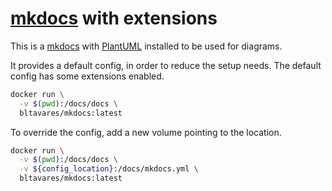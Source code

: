 # [mkdocs] with extensions

This is a [mkdocs] with [PlantUML] installed to be used for diagrams.

It provides a default config, in order to reduce the setup needs.
The default config has some extensions enabled.

```sh
docker run \
  -v $(pwd):/docs/docs \
  bltavares/mkdocs:latest
```

To override the config, add a new volume pointing to the location.

```sh
docker run \
  -v $(pwd):/docs/docs \
  -v ${config_location}:/docs/mkdocs.yml \
  bltavares/mkdocs:latest
```

[mkdocs]: https://github.com/mkdocs/mkdocs
[PlantUML]: https://plantuml.com/

